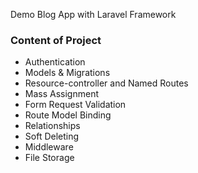 
Demo Blog App with Laravel Framework


### Content of Project

- Authentication
- Models & Migrations
- Resource-controller and Named Routes
- Mass Assignment
- Form Request Validation
- Route Model Binding
- Relationships
- Soft Deleting
- Middleware
- File Storage
